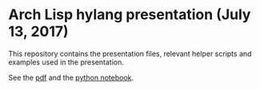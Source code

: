 # Arch Lisp hylang presentation (July 13, 2017)

This repository contains the presentation files, relevant helper scripts and examples used in the presentation.

See the [pdf][0] and the [python notebook][1].

[0]: https://github.com/indraniel/hylang-presentation/blob/master/hylang-presentation-july-2017.pdf
[1]: https://github.com/indraniel/hylang-presentation/blob/master/examples/Hy-Highlights.ipynb
